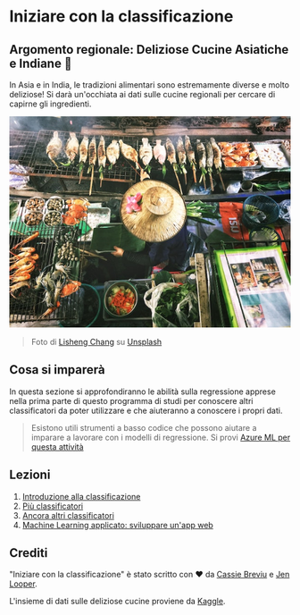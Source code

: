 # Iniziare con la classificazione

## Argomento regionale: Deliziose Cucine Asiatiche e Indiane 🍜

In Asia e in India, le tradizioni alimentari sono estremamente diverse e molto deliziose! Si darà un'occhiata ai dati sulle cucine regionali per cercare di capirne gli ingredienti.

![Venditore di cibo tailandese](../images/thai-food.jpg)
> Foto di <a href="https://unsplash.com/@changlisheng?utm_source=unsplash&utm_medium=referral&utm_content=creditCopyText">Lisheng Chang</a> su <a href="https://unsplash.com/s/photos/asian-food?utm_source=unsplash&utm_medium=referral&utm_content=creditCopyText">Unsplash</a>

## Cosa si imparerà

In questa sezione si approfondiranno le abilità sulla regressione apprese nella prima parte di questo programma di studi  per conoscere altri classificatori da poter utilizzare e che aiuteranno a conoscere i propri dati.

> Esistono utili strumenti a basso codice che possono aiutare a imparare a lavorare con i modelli di regressione. Si provi [Azure ML per questa attività](https://docs.microsoft.com/learn/modules/create-classification-model-azure-machine-learning-designer/?WT.mc_id=academic-77952-leestott)

## Lezioni

1. [Introduzione alla classificazione](../1-Introduction/translations/README.it.md)
2. [Più classificatori](../2-Classifiers-1/translations/README.it.md)
3. [Ancora altri classificatori](../3-Classifiers-2/translations/README.it.md)
4. [Machine Learning applicato: sviluppare un'app web](../4-Applied/translations/README.it.md)
## Crediti

"Iniziare con la classificazione" è stato scritto con ♥️ da [Cassie Breviu](https://www.twitter.com/cassieview) e [Jen Looper](https://www.twitter.com/jenlooper).

L'insieme di dati sulle deliziose cucine proviene da [Kaggle](https://www.kaggle.com/hoandan/asian-and-indian-cuisines).
